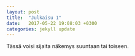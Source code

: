 ```yaml
---
layout: post
title:  "Julkaisu 1"
date:   2017-05-22 19:08:03 +0300
categories: jekyll update
---
```


Tässä voisi sijaita näkemys suuntaan tai toiseen. 


